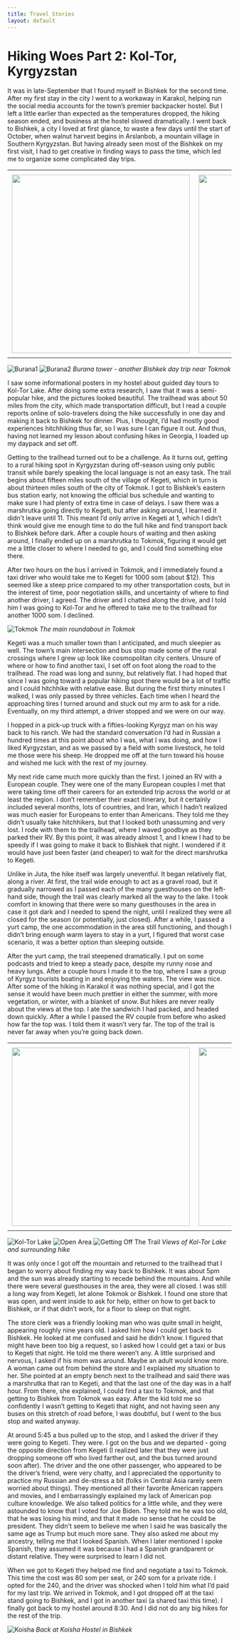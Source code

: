 ```yaml
---
title: Travel Stories
layout: default
---
```


# Hiking Woes Part 2: Kol-Tor, Kyrgyzstan

It was in late-September that I found myself in Bishkek for the second time. After my first stay in the city I went to a workaway in Karakol, helping run the social media accounts for the town’s premier backpacker hostel. But I left a little earlier than expected as the temperatures dropped, the hiking season ended, and business at the hostel slowed dramatically. I went back to Bishkek, a city I loved at first glance, to waste a few days until the start of October, when walnut harvest begins in Arslanbob, a mountain village in Southern Kyrgyzstan. But having already seen most of the Bishkek on my first visit, I had to get creative in finding ways to pass the time, which led me to organize some complicated day trips.

<div id="image-table">
    <table>
	    <tr>
    	    <td style="padding:10px">
        	    <img src="burana1.png" width="400"/>
      	    </td>
            <td style="padding:10px">
            	<img src="burana2.png" width="400"/>
            </td>
        </tr>
    </table>
</div>

![Burana1](burana1.png) ![Burana2](burana2.png)
*Burana tower - another Bishkek day trip near Tokmok*

I saw some informational posters in my hostel about guided day tours to Kol-Tor Lake. After doing some extra research, I saw that it was a semi-popular hike, and the pictures looked beautiful. The trailhead was about 50 miles from the city, which made transportation difficult, but I read a couple reports online of solo-travelers doing the hike successfully in one day and making it back to Bishkek for dinner. Plus, I thought, I’d had mostly good experiences hitchhiking thus far, so I was sure I can figure it out. And thus, having not learned my lesson about confusing hikes in Georgia, I loaded up my daypack and set off.

Getting to the trailhead turned out to be a challenge. As it turns out, getting to a rural hiking spot in Kyrgyzstan during off-season using only public transit while barely speaking the local language is not an easy task. The trail begins about fifteen miles south of the village of Kegeti, which in turn is about thirteen miles south of the city of Tokmok. I got to Bishkek’s eastern bus station early, not knowing the official bus schedule and wanting to make sure I had plenty of extra time in case of delays. I saw there was a marshrutka going directly to Kegeti, but after asking around, I learned it didn't leave until 11. This meant I’d only arrive in Kegeti at 1, which I didn’t think would give me enough time to do the full hike and find transport back to Bishkek before dark. After a couple hours of waiting and then asking around, I finally ended up on a marshrutka to Tokmok, figuring it would get me a little closer to where I needed to go, and I could find something else there.

After two hours on the bus I arrived in Tokmok, and I immediately found a taxi driver who would take me to Kegeti for 1000 som (about $12). This seemed like a steep price compared to my other transportation costs, but in the interest of time, poor negotiation skills, and uncertainty of where to find another driver, I agreed. The driver and I chatted along the drive, and I told him I was going to Kol-Tor and he offered to take me to the trailhead for another 1000 som. I declined.

![Tokmok](tokmok.png)
*The main roundabout in Tokmok*

Kegeti was a much smaller town than I anticipated, and much sleepier as well. The town’s main intersection and bus stop made some of the rural crossings where I grew up look like cosmopolitan city centers. Unsure of where or how to find another taxi, I set off on foot along the road to the trailhead. The road was long and sunny, but relatively flat. I had hoped that since I was going toward a popular hiking spot there would be a lot of traffic and I could hitchhike with relative ease. But during the first thirty minutes I walked, I was only passed by three vehicles. Each time when I heard the approaching tires I turned around and stuck out my arm to ask for a ride. Eventually, on my third attempt, a driver stopped and we were on our way.

I hopped in a pick-up truck with a fifties-looking Kyrgyz man on his way back to his ranch. We had the standard conversation I’d had in Russian a hundred times at this point about who I was, what I was doing, and how I liked Kyrgyzstan, and as we passed by a field with some livestock, he told me those were his sheep. He dropped me off at the turn toward his house and wished me luck with the rest of my journey.

My next ride came much more quickly than the first. I joined an RV with a European couple. They were one of the many European couples I met that were taking time off their careers for an extended trip across the world or at least the region. I don’t remember their exact itinerary, but it certainly included several months, lots of countries, and Iran, which I hadn’t realized was much easier for Europeans to enter than Americans. They told me they didn’t usually take hitchhikers, but that I looked both unassuming and very lost. I rode with them to the trailhead, where I waved goodbye as they parked their RV. By this point, it was already almost 1, and I knew I had to be speedy if I was going to make it back to Bishkek that night. I wondered if it would have just been faster (and cheaper) to wait for the direct marshrutka to Kegeti.

Unlike in Juta, the hike itself was largely uneventful. It began relatively flat, along a river. At first, the trail wide enough to act as a gravel road, but it gradually narrowed as I passed each of the many guesthouses on the left-hand side, though the trail was clearly marked all the way to the lake. I took comfort in knowing that there were so many guesthouses in the area in case it got dark and I needed to spend the night, until I realized they were all closed for the season (or potentially, just closed). After a while, I passed a yurt camp, the one accommodation in the area still functioning, and though I didn’t bring enough warm layers to stay in a yurt, I figured that worst case scenario, it was a better option than sleeping outside.

After the yurt camp, the trail steepened dramatically. I put on some podcasts and tried to keep a steady pace, despite my runny nose and heavy lungs. After a couple hours I made it to the top, where I saw a group of Kyrgyz tourists boating in and enjoying the waters. The view was nice. After some of the hiking in Karakol it was nothing special, and I got the sense it would have been much prettier in either the summer, with more vegetation, or winter, with a blanket of snow. But hikes are never really about the views at the top. I ate the sandwich I had packed, and headed down quickly. After a while I passed the RV couple from before who asked how far the top was. I told them it wasn’t very far. The top of the trail is never far away when you’re going back down.

<div id="image-table">
    <table>
	    <tr>
    	    <td style="padding:10px">
        	    <img src="kt.png" width="400"/>
      	    </td>
            <td style="padding:10px">
            	<img src="open.png" width="400"/>
            </td>
            <td style="padding:10px">
            	<img src="endofhike.png" width="400"/>
            </td>
        </tr>
    </table>
</div>

![Kol-Tor Lake](kt.png)
![Open Area](open.png) ![Getting Off The Trail](endofhike.png)
*Views of Kol-Tor Lake and surrounding hike*

It was only once I got off the mountain and returned to the trailhead that I began to worry about finding my way back to Bishkek. It was about 5pm and the sun was already starting to recede behind the mountains. And while there were several guesthouses in the area, they were all closed. I was still a long way from Kegeti, let alone Tokmok or Bishkek. I found one store that was open, and went inside to ask for help, either on how to get back to Bishkek, or if that didn’t work, for a floor to sleep on that night.

The store clerk was a friendly looking man who was quite small in height, appearing roughly nine years old. I asked him how I could get back to Bishkek. He looked at me confused and said he didn’t know. I figured that might have been too big a request, so I asked how I could get a taxi or bus to Kegeti that night. He told me there weren’t any. A little surprised and nervous, I asked if his mom was around. Maybe an adult would know more. A woman came out from behind the store and I explained my situation to her. She pointed at an empty bench next to the trailhead and said there was a marshrutka that ran to Kegeti, and that the last one of the day was in a half hour. From there, she explained, I could find a taxi to Tokmok, and that getting to Bishkek from Tokmok was easy. After the kid told me so confidently I wasn’t getting to Kegeti that night, and not having seen any buses on this stretch of road before, I was doubtful, but I went to the bus stop and waited anyway.

At around 5:45 a bus pulled up to the stop, and I asked the driver if they were going to Kegeti. They were. I got on the bus and we departed - going the opposite direction from Kegeti (I realized later that they were just dropping someone off who lived farther out, and the bus turned around soon after). The driver and the one other passenger, who appeared to be the driver’s friend, were very chatty, and I appreciated the opportunity to practice my Russian and de-stress a bit (folks in Central Asia rarely seem worried about things). They mentioned all their favorite American rappers and movies, and I embarrassingly explained my lack of American pop culture knowledge. We also talked politics for a little while, and they were astounded to know that I voted for Joe Biden. They told me he was too old, that he was losing his mind, and that it made no sense that he could be president. They didn't seem to believe me when I said he was basically the same age as Trump but much more sane. They also asked me about my ancestry, telling me that I looked Spanish. When I later mentioned I spoke Spanish, they assumed it was because I had a Spanish grandparent or distant relative. They were surprised to learn I did not.

When we got to Kegeti they helped me find and negotiate a taxi to Tokmok. This time the cost was 80 som per seat, or 240 som for a private ride. I opted for the 240, and the driver was shocked when I told him what I’d paid for my last trip. We arrived in Tokmok, and I got dropped off at the taxi stand going to Bishkek, and I got in another taxi (a shared taxi this time). I finally got back to my hostel around 8:30. And I did not do any big hikes for the rest of the trip.

![Koisha](koisha.png)
*Back at Koisha Hostel in Bishkek*
